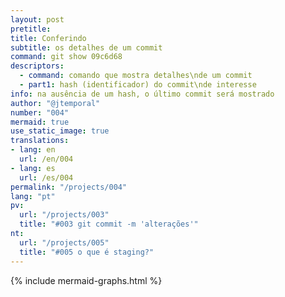 ```yaml
---
layout: post
pretitle:
title: Conferindo
subtitle: os detalhes de um commit
command: git show 09c6d68
descriptors:
  - command: comando que mostra detalhes\nde um commit
  - part1: hash (identificador) do commit\nde interesse
info: na ausência de um hash, o último commit será mostrado
author: "@jtemporal"
number: "004"
mermaid: true
use_static_image: true
translations:
- lang: en
  url: /en/004
- lang: es
  url: /es/004
permalink: "/projects/004"
lang: "pt"
pv:
  url: "/projects/003"
  title: "#003 git commit -m 'alterações'"
nt:
  url: "/projects/005"
  title: "#005 o que é staging?"
---
```


{% include mermaid-graphs.html %}